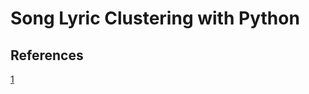 # Song Lyric Clustering with Python


## References
[1](https://towardsdatascience.com/understanding-feature-engineering-part-3-traditional-methods-for-text-data-f6f7d70acd41)
